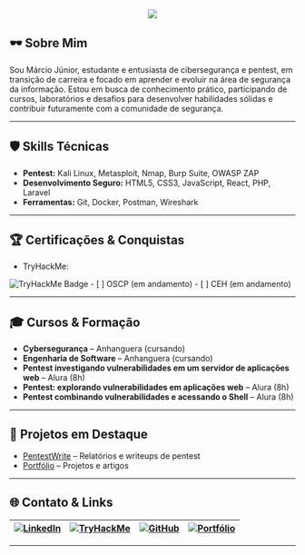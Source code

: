 







<div align="center">
  <img src="https://readme-typing-svg.vercel.app/?color=00ff00&size=35&center=true&vCenter=true&width=1000&lines=HELLO,+I'M+M%C3%A1rcio+J%C3%BAnior;CYBERSECURITY+%7C+PENTESTER+%7C+WEB+DEVELOPER" />
</div>

## 🕶️ Sobre Mim

Sou Márcio Júnior, estudante e entusiasta de cibersegurança e pentest, em transição de carreira e focado em aprender e evoluir na área de segurança da informação. Estou em busca de conhecimento prático, participando de cursos, laboratórios e desafios para desenvolver habilidades sólidas e contribuir futuramente com a comunidade de segurança.

---

## 🛡️ Skills Técnicas

- **Pentest:** Kali Linux, Metasploit, Nmap, Burp Suite, OWASP ZAP
- **Desenvolvimento Seguro:** HTML5, CSS3, JavaScript, React, PHP, Laravel
- **Ferramentas:** Git, Docker, Postman, Wireshark

---

## 🏆 Certificações & Conquistas

- TryHackMe:
<img src="https://tryhackme-badges.s3.amazonaws.com/JuniorSixx.png?t=20241201" alt="TryHackMe Badge" />
- [ ] OSCP (em andamento)
- [ ] CEH (em andamento)

---

## 🎓 Cursos & Formação

- **Cybersegurança** – Anhanguera (cursando)
- **Engenharia de Software** – Anhanguera (cursando)
- **Pentest investigando vulnerabilidades em um servidor de aplicações web** – Alura (8h)
- **Pentest: explorando vulnerabilidades em aplicações web** – Alura (8h)
- **Pentest combinando vulnerabilidades e acessando o Shell** – Alura (8h)

---

## 🚀 Projetos em Destaque

- [PentestWrite](https://github.com/JuniorSixx/PentestWrite) – Relatórios e writeups de pentest
- [Portfólio](https://port-folio-blush-nine.vercel.app/) – Projetos e artigos

---

## 🌐 Contato & Links

| [![LinkedIn](https://img.shields.io/badge/LinkedIn-0077B5?style=flat&logo=linkedin&logoColor=white)](https://www.linkedin.com/in/marciojr1999) | [![TryHackMe](https://img.shields.io/badge/TryHackMe-212C42?style=flat&logo=tryhackme&logoColor=white)](https://tryhackme.com/p/JuniorSixx) | [![GitHub](https://img.shields.io/badge/GitHub-181717?style=flat&logo=github&logoColor=white)](https://github.com/JuniorSixx) | [![Portfólio](https://img.shields.io/badge/Portfólio-000000?style=flat&logo=vercel&logoColor=white)](https://port-folio-blush-nine.vercel.app/) |
|---|---|---|---|

---


